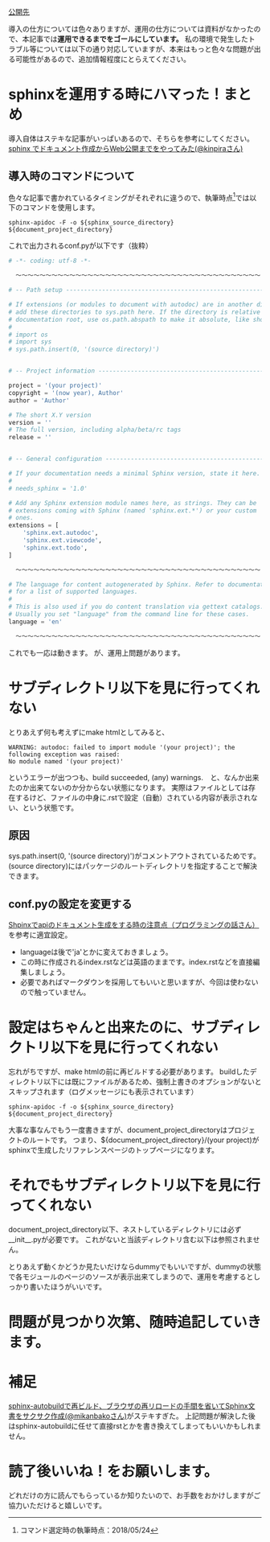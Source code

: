 [公開先](https://qiita.com/nomurasan/items/d69b78936840192bebb4)

導入の仕方については色々ありますが、運用の仕方については資料がなかったので、本記事では**運用できるまでをゴールにしています。**
私の環境で発生したトラブル等については以下の通り対応していますが、本来はもっと色々な問題が出る可能性があるので、追加情報程度にとらえてください。

# sphinxを運用する時にハマった！まとめ
導入自体はステキな記事がいっぱいあるので、そちらを参考にしてください。
<a href="https://qiita.com/kinpira/items/505bccacb2fba89c0ff0">sphinx でドキュメント作成からWeb公開までをやってみた(@kinpiraさん)</a>

## 導入時のコマンドについて
色々な記事で書かれているタイミングがそれぞれに違うので、執筆時点[^1]では以下のコマンドを使用します。

``` command.
sphinx-apidoc -F -o ${sphinx_source_directory} ${document_project_directory}
```

これで出力されるconf.pyが以下です（抜粋）

``` conf.py
# -*- coding: utf-8 -*-

  ～～～～～～～～～～～～～～～～～～～～～～～～～～～～～～～～～～～～～～～～～

# -- Path setup --------------------------------------------------------------

# If extensions (or modules to document with autodoc) are in another directory,
# add these directories to sys.path here. If the directory is relative to the
# documentation root, use os.path.abspath to make it absolute, like shown here.
#
# import os
# import sys
# sys.path.insert(0, '(source directory)')


# -- Project information -----------------------------------------------------

project = '(your project)'
copyright = '(now year), Author'
author = 'Author'

# The short X.Y version
version = ''
# The full version, including alpha/beta/rc tags
release = ''


# -- General configuration ---------------------------------------------------

# If your documentation needs a minimal Sphinx version, state it here.
#
# needs_sphinx = '1.0'

# Add any Sphinx extension module names here, as strings. They can be
# extensions coming with Sphinx (named 'sphinx.ext.*') or your custom
# ones.
extensions = [
    'sphinx.ext.autodoc',
    'sphinx.ext.viewcode',
    'sphinx.ext.todo',
]

  ～～～～～～～～～～～～～～～～～～～～～～～～～～～～～～～～～～～～～～～～～

# The language for content autogenerated by Sphinx. Refer to documentation
# for a list of supported languages.
#
# This is also used if you do content translation via gettext catalogs.
# Usually you set "language" from the command line for these cases.
language = 'en'

  ～～～～～～～～～～～～～～～～～～～～～～～～～～～～～～～～～～～～～～～～～

```

これでも一応は動きます。
が、運用上問題があります。

[^1]: コマンド選定時の執筆時点：2018/05/24

# サブディレクトリ以下を見に行ってくれない
とりあえず何も考えずにmake htmlとしてみると、

``` make_html.warning.result
WARNING: autodoc: failed to import module '(your project)'; the following exception was raised:
No module named '(your project)'
```

というエラーが出つつも、build succeeded, (any) warnings.　と、なんか出来たのか出来てないのか分からない状態になります。
実際はファイルとしては存在するけど、ファイルの中身に.rstで設定（自動）されている内容が表示されない、という状態です。

## 原因
sys.path.insert(0, '(source directory)')がコメントアウトされているためです。
(source directory)にはパッケージのルートディレクトリを指定することで解決できます。

## conf.pyの設定を変更する

<a href="http://shouhei.github.io/blog/2014/12/29/shpinxdeapifalsedokiyumentosheng-cheng-wosurushi-falsezhu-yi-dian/
">Shpinxでapiのドキュメント生成をする時の注意点（プログラミングの話さん）</a>を参考に適宜設定。

- languageは後で'ja'とかに変えておきましょう。
- この時に作成されるindex.rstなどは英語のままです。index.rstなどを直接編集しましょう。
- 必要であればマークダウンを採用してもいいと思いますが、今回は使わないので触っていません。

# 設定はちゃんと出来たのに、サブディレクトリ以下を見に行ってくれない
忘れがちですが、make htmlの前に再ビルドする必要があります。
buildしたディレクトリ以下には既にファイルがあるため、強制上書きのオプションがないとスキップされます（ログメッセージにも表示されています）

``` command.
sphinx-apidoc -f -o ${sphinx_source_directory} ${document_project_directory}
```

大事な事なんでもう一度書きますが、document_project_directoryはプロジェクトのルートです。
つまり、${document_project_directory}/(your project)がsphinxで生成したリファレンスページのトップページになります。

# それでもサブディレクトリ以下を見に行ってくれない
document_project_directory以下、ネストしているディレクトリには必ず__init__.pyが必要です。
これがないと当該ディレクトリ含む以下は参照されません。

とりあえず動くかどうか見たいだけならdummyでもいいですが、dummyの状態で各モジュールのページのソースが表示出来てしまうので、運用を考慮するとしっかり書いたほうがいいです。


# 問題が見つかり次第、随時追記していきます。


# 補足
<a href="https://qiita.com/mikanbako/items/28a3fc5d1da42939f941">sphinx-autobuildで再ビルド、ブラウザの再リロードの手間を省いてSphinx文書をサクサク作成(@mikanbakoさん)</a>がステキすぎた。
上記問題が解決した後はsphinx-autobuildに任せて直接rstとかを書き換えてしまってもいいかもしれません。

# 読了後いいね！をお願いします。
どれだけの方に読んでもらっているか知りたいので、お手数をおかけしますがご協力いただけると嬉しいです。
